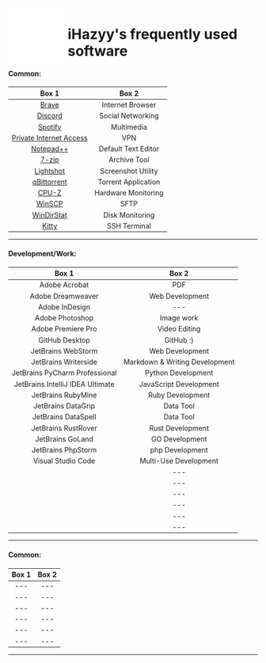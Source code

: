 <img align="left" width="120x" height="120px" src="/assets/white_icon.png">


# iHazyy's frequently used software


#### Common:
|                               Box 1                                |        Box 2        |
|:------------------------------------------------------------------:|:-------------------:|
|                    [Brave](https://brave.com/)                     |  Internet Browser   |
|                  [Discord](https://discord.com/)                   |  Social Networking  |
|                [Spotify](https://open.spotify.com/)                |     Multimedia      |
| [Private Internet Access](https://www.privateinternetaccess.com/)  |         VPN         |
|            [Notepad++](https://notepad-plus-plus.org/)             | Default Text Editor |
|                  [7-zip](https://www.7-zip.org/)                   |    Archive Tool     |
|               [Lightshot](https://app.prntscr.com/)                | Screenshot Utility  |
|            [qBittorrent](https://www.qbittorrent.org/)             | Torrent Application |
|        [CPU-Z](https://www.cpuid.com/softwares/cpu-z.html)         | Hardware Monitoring |
|             [WinSCP](https://winscp.net/eng/index.php)             |        SFTP         |
|               [WinDirStat](https://windirstat.net/)                |   Disk Monitoring   |
|           [Kitty](https://www.9bis.net/kitty/index.html)           |    SSH Terminal     |

---

#### Development/Work:
|              Box 1               |             Box 2              |
|:--------------------------------:|:------------------------------:|
|          Adobe Acrobat           |              PDF               |
|        Adobe Dreamweaver         |        Web Development         |
|          Adobe InDesign          |              ---               |
|         Adobe Photoshop          |           Image work           |
|        Adobe Premiere Pro        |         Video Editing          |
|          GitHub Desktop          |           GitHub :)            |
|        JetBrains WebStorm        |        Web Development         |
|       JetBrains Writerside       | Markdown & Writing Development |
|  JetBrains PyCharm Professional  |       Python Development       |
| JetBrains IntelliJ IDEA Ultimate |     JavaScript Development     |
|        JetBrains RubyMine        |        Ruby Development        |
|        JetBrains DataGrip        |           Data Tool            |
|       JetBrains DataSpell        |           Data Tool            |
|       JetBrains RustRover        |        Rust Development        |
|         JetBrains GoLand         |         GO Development         |
|        JetBrains PhpStorm        |        php Development         |
|        Visual Studio Code        |     Multi-Use Development      |
|                                  |              ---               |
|                                  |              ---               |
|                                  |              ---               |
|                                  |              ---               |
|                                  |              ---               |
|                                  |              ---               |

---

#### Common:
| Box 1 | Box 2                  |
|:-----:| :--------------------: |
|  ---  | ---                    |
|  ---  | ---                    |
|  ---  | ---                    |
|  ---  | ---                    |
|  ---  | ---                    |
|  ---  | ---                    |

---